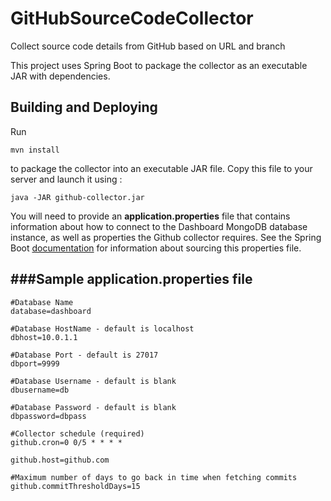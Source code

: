 GitHubSourceCodeCollector
=========================

Collect source code details from GitHub based on URL and branch

This project uses Spring Boot to package the collector as an executable JAR with dependencies.

Building and Deploying
--------------------------------------

Run
```
mvn install
```
to package the collector into an executable JAR file. Copy this file to your server and launch it using :
```
java -JAR github-collector.jar
```
You will need to provide an **application.properties** file that contains information about how
to connect to the Dashboard MongoDB database instance, as well as properties the Github collector requires. See
the Spring Boot [documentation](http://docs.spring.io/spring-boot/docs/current-SNAPSHOT/reference/htmlsingle/#boot-features-external-config-application-property-files)
for information about sourcing this properties file.

###Sample application.properties file
--------------------------------------
    #Database Name 
    database=dashboard

    #Database HostName - default is localhost
    dbhost=10.0.1.1

    #Database Port - default is 27017
    dbport=9999

    #Database Username - default is blank
    dbusername=db

    #Database Password - default is blank
    dbpassword=dbpass

    #Collector schedule (required)
    github.cron=0 0/5 * * * *

    github.host=github.com

    #Maximum number of days to go back in time when fetching commits
    github.commitThresholdDays=15
